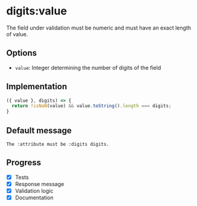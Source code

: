 # digits:value

The field under validation must be numeric and must have an exact length of value.

## Options

- `value`: Integer determining the number of digits of the field

## Implementation

```js
({ value }, digits) => {
  return !isNaN(value) && value.toString().length === digits;
}
```

## Default message

```
The :attribute must be :digits digits.
```

## Progress

- [x] Tests
- [x] Response message
- [x] Validation logic
- [x] Documentation
